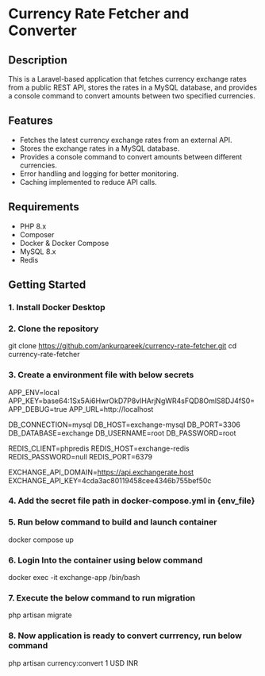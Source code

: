 # Currency Rate Fetcher and Converter

## Description
This is a Laravel-based application that fetches currency exchange rates from a public REST API, stores the rates in a MySQL database, and provides a console command to convert amounts between two specified currencies.

## Features
- Fetches the latest currency exchange rates from an external API.
- Stores the exchange rates in a MySQL database.
- Provides a console command to convert amounts between different currencies.
- Error handling and logging for better monitoring.
- Caching implemented to reduce API calls.

## Requirements
- PHP 8.x
- Composer
- Docker & Docker Compose
- MySQL 8.x
- Redis

## Getting Started

### 1. Install Docker Desktop
### 2. Clone the repository
git clone https://github.com/ankurpareek/currency-rate-fetcher.git
cd currency-rate-fetcher
### 3. Create a environment file with below secrets
APP_ENV=local
APP_KEY=base64:1Sx5Ai6HwrOkD7P8vlHArjNgWR4sFQD8OmlS8DJ4fS0=
APP_DEBUG=true
APP_URL=http://localhost

DB_CONNECTION=mysql
DB_HOST=exchange-mysql
DB_PORT=3306
DB_DATABASE=exchange
DB_USERNAME=root
DB_PASSWORD=root

REDIS_CLIENT=phpredis
REDIS_HOST=exchange-redis
REDIS_PASSWORD=null
REDIS_PORT=6379

EXCHANGE_API_DOMAIN=https://api.exchangerate.host
EXCHANGE_API_KEY=4cda3ac80119458cee4346b755bef50c

### 4. Add the secret file path in docker-compose.yml in {env_file}
### 5. Run below command to build and launch container
docker compose up
### 6. Login Into the container using below command
docker exec -it exchange-app /bin/bash
### 7. Execute the below command to run migration
php artisan migrate
### 8. Now application is ready to convert currrency, run below command
php artisan currency:convert 1 USD INR
